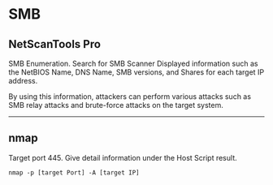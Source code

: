 # SMB

## NetScanTools Pro

SMB Enumeration. Search for SMB Scanner Displayed information such as the NetBIOS Name, DNS Name, SMB versions, and Shares for each target IP address.

By using this information, attackers can perform various attacks such as SMB relay attacks and brute-force attacks on the target system.

***

## nmap

Target port 445. Give detail information under the Host Script result.

```
nmap -p [target Port] -A [target IP]
```

